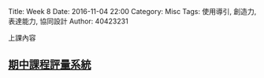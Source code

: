 Title: Week 8
Date: 2016-11-04 22:00
Category: Misc
Tags: 使用導引, 創造力, 表達能力, 協同設計
Author: 40423231

上課內容

<!-- PELICAN_END_SUMMARY -->


<h2><a href="http://pygroup-ag100.rhcloud.com">期中課程評量系統</a></h2>



